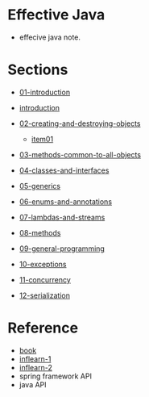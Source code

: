 # Effective Java

* effecive java note.


# Sections
- [01-introduction](docs/01-introduction)
 - [introduction](docs/01-introduction/introduction.md)

- [02-creating-and-destroying-objects](docs/02-creating-and-destroying-objects)
  - [item01](docs/item01.md)

- [03-methods-common-to-all-objects](docs/03-methods-common-to-all-objects)

- [04-classes-and-interfaces](docs/04-classes-and-interfaces)

- [05-generics](docs/05-generics)

- [06-enums-and-annotations](docs/06-enums-and-annotations)

- [07-lambdas-and-streams](docs/07-lambdas-and-streams)

- [08-methods](docs/08-methods)

- [09-general-programming](docs/09-general-programming)

- [10-exceptions](docs/10-exceptions)

- [11-concurrency](docs/11-concurrency)

- [12-serialization](docs/12-serialization)


# Reference

- [book](https://www.yes24.com/Product/Goods/65551284)
- [inflearn-1](https://www.inflearn.com/course/%EC%9D%B4%ED%8E%99%ED%8B%B0%EB%B8%8C-%EC%9E%90%EB%B0%94-1)
- [inflearn-2](https://www.inflearn.com/course/%EC%9D%B4%ED%8E%99%ED%8B%B0%EB%B8%8C-%EC%9E%90%EB%B0%94-2)
- spring framework API
- java API